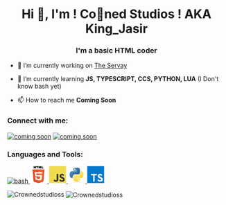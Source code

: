 <h1 align="center">Hi 👋, I'm ! Co👑ned Studios ! AKA King_Jasir</h1>
<h3 align="center">I'm a basic HTML coder</h3>

- 🔭 I’m currently working on [The Servay](https://tinyurl.com/TheServay)

- 🌱 I’m currently learning **JS, TYPESCRIPT, CCS, PYTHON, LUA** (I Don't know bash yet)

- 📫 How to reach me **Coming Soon**

<h3 align="left">Connect with me:</h3>
<p align="left">
<a href="https://www.youtube.com/@CrownedStudios-kj" target="blank"><img align="center" src="https://raw.githubusercontent.com/rahuldkjain/github-profile-readme-generator/master/src/images/icons/Social/youtube.svg" alt="coming soon" height="30" width="40" /></a>
<a href="https://dsc.gg/crowned-studos" target="blank"><img align="center" src="https://raw.githubusercontent.com/rahuldkjain/github-profile-readme-generator/master/src/images/icons/Social/discord.svg" alt="coming soon" height="30" width="40" /></a>
</p>

<h3 align="left">Languages and Tools:</h3>
<p align="left"> <a href="https://www.gnu.org/software/bash/" target="_blank" rel="noreferrer"> <img src="https://www.vectorlogo.zone/logos/gnu_bash/gnu_bash-icon.svg" alt="bash" width="40" height="40"/> </a> <a href="https://www.w3.org/html/" target="_blank" rel="noreferrer"> <img src="https://raw.githubusercontent.com/devicons/devicon/master/icons/html5/html5-original-wordmark.svg" alt="html5" width="40" height="40"/> </a> <a href="https://developer.mozilla.org/en-US/docs/Web/JavaScript" target="_blank" rel="noreferrer"> <img src="https://raw.githubusercontent.com/devicons/devicon/master/icons/javascript/javascript-original.svg" alt="javascript" width="40" height="40"/> </a> <a href="https://www.python.org" target="_blank" rel="noreferrer"> <img src="https://raw.githubusercontent.com/devicons/devicon/master/icons/python/python-original.svg" alt="python" width="40" height="40"/> </a> <a href="https://www.typescriptlang.org/" target="_blank" rel="noreferrer"> <img src="https://raw.githubusercontent.com/devicons/devicon/master/icons/typescript/typescript-original.svg" alt="typescript" width="40" height="40"/> </a> </p>

<p><img align="left" src="https://github-readme-stats.vercel.app/api/top-langs?username=Crownedstudioss&show_icons=true&locale=en&layout=compact" alt="Crownedstudioss" /></p>

<p>&nbsp;<img align="center" src="https://github-readme-stats.vercel.app/api?username=Crownedstudioss&show_icons=true&locale=en" alt="Crownedstudioss" /></p>
